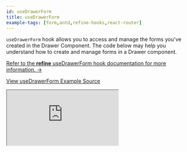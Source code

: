```yaml
---
id: useDrawerForm
title: useDrawerForm
example-tags: [form,antd,refine-hooks,react-router]
---
```


`useDrawerForm` hook allows you to access and manage the forms you've created in the Drawer Component. The code below may help you understand how to create and manage forms in a Drawer component.

[Refer to the **refine** useDrawerForm hook documentation for more information. →](/docs/api-reference/antd/hooks/form/useDrawerForm/)

[View useDrawerForm Example Source](https://github.com/pankod/refine/tree/master/examples/form/antd/useDrawerForm)

<iframe loading="lazy" src="https://stackblitz.com//github/pankod/refine/tree/master/examples/form/antd/useDrawerForm?embed=1&view=preview&theme=dark&preset=node"
    style={{width: "100%", height:"80vh", border: "0px", borderRadius: "8px", overflow:"hidden"}}
    title="refine-use-drawer-form-example"
></iframe>
